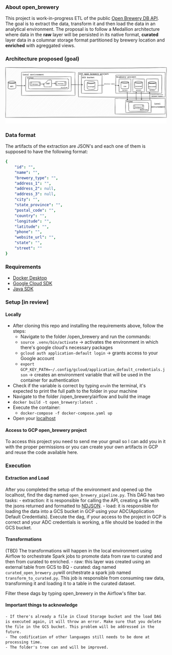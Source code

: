 ### About open_brewery
This project is  work-in-progress ETL of the public [Open Brewery DB API](https://www.openbrewerydb.org/documentation).
The goal is to extract the data, transform it and then load the data in an analytical environment. The proposal is to follow a Medallion architecture where data in the **raw** layer will be persisted in its native format, **curated** layer data in a columnar storage format partitioned by brewery location and **enriched** with agreggated views.

### Architecture proposed (goal)

![Label](/architecture.drawio.png)

### Data format
The artifacts of the extraction are JSON's and each one of them is supposed to have the following format:
````yaml
{
    "id": "",
    "name": "",
    "brewery_type": "",
    "address_1": "",
    "address_2": null,
    "address_3": null,
    "city": "",
    "state_province": "",
    "postal_code": "",
    "country": "",
    "longitude": "",
    "latitude": "",
    "phone": "",
    "website_url": "",
    "state": "",
    "street": ""
}
````

### Requirements
- [Docker Desktop](https://www.docker.com/products/docker-desktop/)
- [Google Cloud SDK](https://cloud.google.com/sdk/docs/install)
- [Java SDK]([https://www.java.com/en/download/](https://www.oracle.com/java/technologies/downloads/#jdk20-linux))

### Setup [in review]
#### Locally
- After cloning this repo and installing the requirements above, follow the steps: 
    - Navigate to the folder /open_brewery and run the commands:
    - ````source .venv/bin/activate```` -> activates the environment in which there's google cloud's necessary packages
    - ````gcloud auth application-default login```` -> grants access to your Google account
    - ````export GCP_KEY_PATH=~/.config/gcloud/application_default_credentials.json```` -> creates an environment variable that will be used in the container for authentication
- Check if the variable is correct by typing ````env````in the terminal, it's expected to print the full path to the folder in your machine
- Navigate to the folder /open_brewery/airflow  and build the image
- ````docker build -t open_brewery:latest . ````
- Execute the container: 
    - ````docker-compose -f docker-compose.yaml up````
- Open your [localhost](http://localhost:8080/)

#### Access to GCP open_brewery project 

To access this project you need to send me your gmail so I can add you in it with the proper permissions or you can create your own artifacts in GCP and reuse the code available here.

### Execution

#### Extraction and Load
After you completed the setup of the environment and opened up the localhost, find the dag named ````open_brewery_pipeline.py````.
This DAG has two tasks: 
    - extraction: it is responsible for calling the API, creating a file with the jsons returned and formatted to [NDJSON](http://ndjson.org/).
    - load: it is responsible for loading the data into a GCS bucket in GCP using your ADC(Application Default Credentials).
Execute the dag, if your access to the project in GCP is correct and your ADC credentials is working, a file should be loaded in the GCS bucket.

#### Transformations
(TBD)
The transformations will happen in the local environment using Airflow to orchestrate Spark jobs to promote data from raw to curated and then from curated to enriched.
    - raw: this layer was created using an external table from GCS to BQ
    - curated: dag named ````curated_open_brewery.py````will orchestrate a spark job named ````transform_to_curated.py````. This job is responsible from consuming raw data, transforming it and loading it to a table in the curated dataset.

Filter these dags by typing open_brewery in the Airflow's filter bar. 

#### Important things to acknowledge
    - If there's already a file in Cloud Storage bucket and the load DAG is executed again, it will throw an error. Make sure that you delete the file in the GCS bucket. This problem will be addressed in the future.
    - The codification of other languages still needs to be done at processing time.
    - The folder's tree can and will be improved.
   
   
